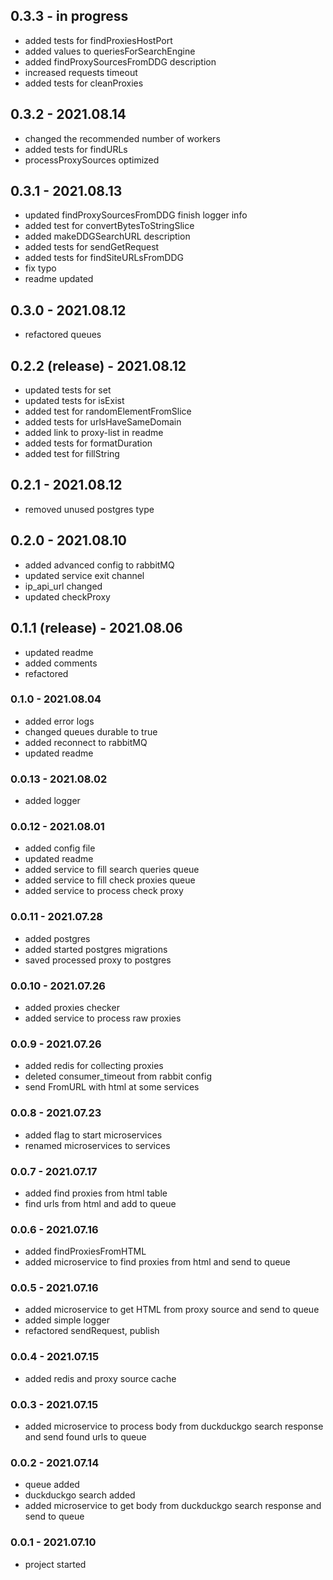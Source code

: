 ## 0.3.3 - in progress

- added tests for findProxiesHostPort
- added values to queriesForSearchEngine
- added findProxySourcesFromDDG description
- increased requests timeout
- added tests for cleanProxies

## 0.3.2 - 2021.08.14

- changed the recommended number of workers
- added tests for findURLs
- processProxySources optimized

## 0.3.1 - 2021.08.13

- updated findProxySourcesFromDDG finish logger info
- added test for convertBytesToStringSlice
- added makeDDGSearchURL description
- added tests for sendGetRequest
- added tests for findSiteURLsFromDDG
- fix typo
- readme updated

## 0.3.0 - 2021.08.12

- refactored queues

## 0.2.2 (release)  - 2021.08.12

- updated tests for set
- updated tests for isExist
- added test for randomElementFromSlice
- added tests for urlsHaveSameDomain
- added link to proxy-list in readme
- added tests for formatDuration
- added test for fillString

## 0.2.1 - 2021.08.12

- removed unused postgres type

## 0.2.0 - 2021.08.10

- added advanced config to rabbitMQ
- updated service exit channel
- ip_api_url changed
- updated checkProxy

## 0.1.1 (release) - 2021.08.06

- updated readme
- added comments
- refactored

### 0.1.0 - 2021.08.04

- added error logs
- changed queues durable to true
- added reconnect to rabbitMQ
- updated readme

### 0.0.13 - 2021.08.02

- added logger

### 0.0.12 - 2021.08.01

- added config file
- updated readme
- added service to fill search queries queue
- added service to fill check proxies queue
- added service to process check proxy

### 0.0.11 - 2021.07.28

- added postgres
- added started postgres migrations
- saved processed proxy to postgres

### 0.0.10 - 2021.07.26

- added proxies checker
- added service to process raw proxies

### 0.0.9 - 2021.07.26

- added redis for collecting proxies
- deleted consumer_timeout from rabbit config
- send FromURL with html at some services

### 0.0.8 - 2021.07.23

- added flag to start microservices
- renamed microservices to services

### 0.0.7 - 2021.07.17

- added find proxies from html table
- find urls from html and add to queue

### 0.0.6 - 2021.07.16

- added findProxiesFromHTML
- added microservice to find proxies from html and send to queue

### 0.0.5 - 2021.07.16

- added microservice to get HTML from proxy source and send to queue
- added simple logger
- refactored sendRequest, publish

### 0.0.4 - 2021.07.15

- added redis and proxy source cache

### 0.0.3 - 2021.07.15

- added microservice to process body from duckduckgo search response and send found urls to queue

### 0.0.2 - 2021.07.14

- queue added
- duckduckgo search added
- added microservice to get body from duckduckgo search response and send to queue

### 0.0.1 - 2021.07.10

- project started

